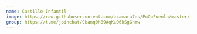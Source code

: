 ```yaml
---
name: Castillo Infantil
image: https://raw.githubusercontent.com/acamara7es/PoGoFuenla/master/images/gyms/castillo.jpg
group: https://t.me/joinchat/Cbanq0h89AqKuO6kSgGhYw
---
```

